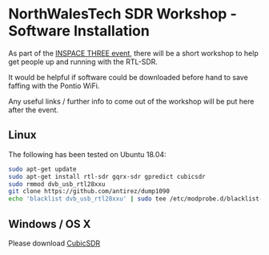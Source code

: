 NorthWalesTech SDR Workshop - Software Installation
===================================================

As part of the [INSPACE THREE event](https://www.meetup.com/NorthWalesTech/events/255567846/), there will be
a short workshop to help get people up and running with the RTL-SDR.

It would be helpful if software could be downloaded before hand to save faffing with the Pontio WiFi.

Any useful links / further info to come out of the workshop will be put here after the event.

Linux
-----

The following has been tested on Ubuntu 18.04:

```bash
sudo apt-get update
sudo apt-get install rtl-sdr gqrx-sdr gpredict cubicsdr
sudo rmmod dvb_usb_rtl28xxu
git clone https://github.com/antirez/dump1090
echo 'blacklist dvb_usb_rtl28xxu' | sudo tee /etc/modprobe.d/blacklist-dvb_usb_rtl28xxu.conf
```

Windows / OS X
--------------

Please download [CubicSDR](https://github.com/cjcliffe/CubicSDR/releases/tag/0.2.4)

